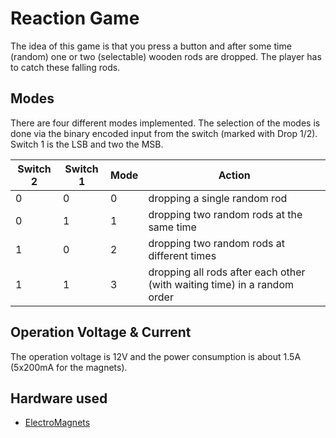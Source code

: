 # Reaction Game

The idea of this game is that you press a button and after some time (random)
one or two (selectable) wooden rods are dropped. The player has to catch these 
falling rods.

## Modes

There are four different modes implemented. The selection of the modes is done 
via the binary encoded input from the switch (marked with Drop 1/2).
Switch 1 is the LSB and two the MSB.

| Switch 2 	| Switch 1 	| Mode 	| Action                                                                   	|
|----------	|----------	|------	|--------------------------------------------------------------------------	|
| 0        	| 0        	| 0    	| dropping a single random rod                                             	|
| 0        	| 1        	| 1    	| dropping two random rods at the same time                                	|
| 1        	| 0        	| 2    	| dropping two random rods at different times                              	|
| 1        	| 1        	| 3    	| dropping all rods after each other (with waiting time) in a random order 	|

## Operation Voltage & Current
The operation voltage is 12V and the power consumption is about 1.5A (5x200mA for the magnets). 

## Hardware used
* [ElectroMagnets](https://www.amazon.de/gp/product/B07QNL3CJ2)
